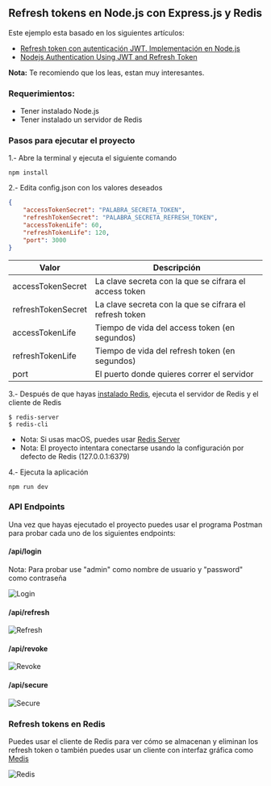 ## Refresh tokens en Node.js con Express.js y Redis

Este ejemplo esta basado en los siguientes artículos:

- [Refresh token con autenticación JWT. Implementación en Node.js](https://solidgeargroup.com/refresh-token-autenticacion-jwt-implementacion-nodejs?lang=es)
- [Nodejs Authentication Using JWT and Refresh Token](https://codeforgeek.com/2018/03/refresh-token-jwt-nodejs-authentication/)

**Nota:** Te recomiendo que los leas, estan muy interesantes.

### Requerimientos:

- Tener instalado Node.js
- Tener instalado un servidor de Redis

### Pasos para ejecutar el proyecto

1.- Abre la terminal y ejecuta el siguiente comando

```
npm install
```

2.- Edita config.json con los valores deseados

```json
{
    "accessTokenSecret": "PALABRA_SECRETA_TOKEN",
    "refreshTokenSecret": "PALABRA_SECRETA_REFRESH_TOKEN",
    "accessTokenLife": 60,
    "refreshTokenLife": 120,
    "port": 3000 
}
```

| Valor            | Descripción                                           |
| ---------------- |-------------------------------------------------------| 
|accessTokenSecret |La clave secreta con la que se cifrara el access token |
|refreshTokenSecret|La clave secreta con la que se cifrara el refresh token|
|accessTokenLife   |Tiempo de vida del access token (en segundos)          |
|refreshTokenLife  |Tiempo de vida del refresh token (en segundos)         |
|port              |El puerto donde quieres correr el servidor             | 

3.- Después de que hayas [instalado Redis](https://redis.io/download), ejecuta el servidor de Redis y el cliente de Redis

```
$ redis-server
$ redis-cli
```

- Nota: Si usas macOS, puedes usar [Redis Server](https://langui.net/redis-server/)
- Nota: El proyecto intentara conectarse usando la configuración por defecto de Redis (127.0.0.1:6379)

4.- Ejecuta la aplicación

```
npm run dev
```

### API Endpoints

Una vez que hayas ejecutado el proyecto puedes usar el programa Postman para probar cada uno de los siguientes endpoints:

#### /api/login

Nota: Para probar use "admin" como nombre de usuario y "password" como contraseña

![Login](https://raw.githubusercontent.com/edgarjaviertec/node-jwt-refresh-token/master/screenshots/1-login.png)


#### /api/refresh

![Refresh](https://raw.githubusercontent.com/edgarjaviertec/node-jwt-refresh-token/master/screenshots/2-refresh.png)


#### /api/revoke

![Revoke](https://raw.githubusercontent.com/edgarjaviertec/node-jwt-refresh-token/master/screenshots/3-revoke.png)


#### /api/secure
![Secure](https://raw.githubusercontent.com/edgarjaviertec/node-jwt-refresh-token/master/screenshots/4-secure.png)


### Refresh tokens en Redis
Puedes usar el cliente de Redis para ver cómo se almacenan y eliminan los refresh token o también puedes usar un cliente con interfaz gráfica como [Medis](http://getmedis.com/)

![Redis](https://raw.githubusercontent.com/edgarjaviertec/node-jwt-refresh-token/master/screenshots/5-redis.png)


